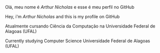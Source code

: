 Olá, meu nome é *Arthur Nicholas* e esse é meu perfil no GitHub

Hey, i'm *Arthur Nicholas* and this is my profile on GitHub

Atualmente cursando Ciência da Computação na Universidade Federal de Alagoas (UFAL)

Currently studying Computer Science Universidade Federal de Alagoas (UFAL)
